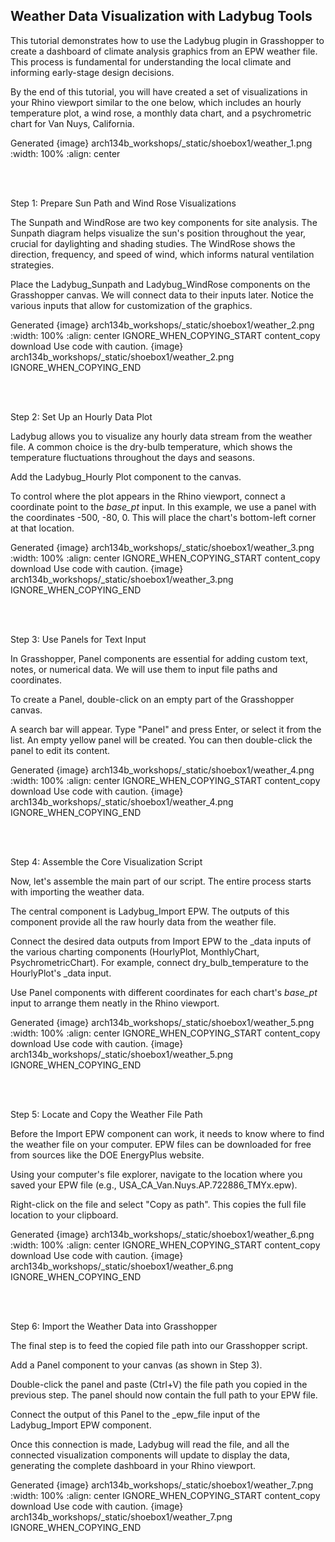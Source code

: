 ## Weather Data Visualization with Ladybug Tools

This tutorial demonstrates how to use the Ladybug plugin in Grasshopper to create a dashboard of climate analysis graphics from an EPW weather file. This process is fundamental for understanding the local climate and informing early-stage design decisions.

By the end of this tutorial, you will have created a set of visualizations in your Rhino viewport similar to the one below, which includes an hourly temperature plot, a wind rose, a monthly data chart, and a psychrometric chart for Van Nuys, California.

Generated {image} arch134b_workshops/_static/shoebox1/weather_1.png
:width: 100%
:align: center


<br/><br/>

Step 1: Prepare Sun Path and Wind Rose Visualizations

The Sunpath and WindRose are two key components for site analysis. The Sunpath diagram helps visualize the sun's position throughout the year, crucial for daylighting and shading studies. The WindRose shows the direction, frequency, and speed of wind, which informs natural ventilation strategies.

Place the Ladybug_Sunpath and Ladybug_WindRose components on the Grasshopper canvas. We will connect data to their inputs later. Notice the various inputs that allow for customization of the graphics.

Generated {image} arch134b_workshops/_static/shoebox1/weather_2.png
:width: 100%
:align: center
IGNORE_WHEN_COPYING_START
content_copy
download
Use code with caution.
{image} arch134b_workshops/_static/shoebox1/weather_2.png
IGNORE_WHEN_COPYING_END

<br/><br/>

Step 2: Set Up an Hourly Data Plot

Ladybug allows you to visualize any hourly data stream from the weather file. A common choice is the dry-bulb temperature, which shows the temperature fluctuations throughout the days and seasons.

Add the Ladybug_Hourly Plot component to the canvas.

To control where the plot appears in the Rhino viewport, connect a coordinate point to the _base_pt_ input. In this example, we use a panel with the coordinates -500, -80, 0. This will place the chart's bottom-left corner at that location.

Generated {image} arch134b_workshops/_static/shoebox1/weather_3.png
:width: 100%
:align: center
IGNORE_WHEN_COPYING_START
content_copy
download
Use code with caution.
{image} arch134b_workshops/_static/shoebox1/weather_3.png
IGNORE_WHEN_COPYING_END

<br/><br/>

Step 3: Use Panels for Text Input

In Grasshopper, Panel components are essential for adding custom text, notes, or numerical data. We will use them to input file paths and coordinates.

To create a Panel, double-click on an empty part of the Grasshopper canvas.

A search bar will appear. Type "Panel" and press Enter, or select it from the list. An empty yellow panel will be created. You can then double-click the panel to edit its content.

Generated {image} arch134b_workshops/_static/shoebox1/weather_4.png
:width: 100%
:align: center
IGNORE_WHEN_COPYING_START
content_copy
download
Use code with caution.
{image} arch134b_workshops/_static/shoebox1/weather_4.png
IGNORE_WHEN_COPYING_END

<br/><br/>

Step 4: Assemble the Core Visualization Script

Now, let's assemble the main part of our script. The entire process starts with importing the weather data.

The central component is Ladybug_Import EPW. The outputs of this component provide all the raw hourly data from the weather file.

Connect the desired data outputs from Import EPW to the _data inputs of the various charting components (HourlyPlot, MonthlyChart, PsychrometricChart). For example, connect dry_bulb_temperature to the HourlyPlot's _data input.

Use Panel components with different coordinates for each chart's _base_pt_ input to arrange them neatly in the Rhino viewport.

Generated {image} arch134b_workshops/_static/shoebox1/weather_5.png
:width: 100%
:align: center
IGNORE_WHEN_COPYING_START
content_copy
download
Use code with caution.
{image} arch134b_workshops/_static/shoebox1/weather_5.png
IGNORE_WHEN_COPYING_END

<br/><br/>

Step 5: Locate and Copy the Weather File Path

Before the Import EPW component can work, it needs to know where to find the weather file on your computer. EPW files can be downloaded for free from sources like the DOE EnergyPlus website.

Using your computer's file explorer, navigate to the location where you saved your EPW file (e.g., USA_CA_Van.Nuys.AP.722886_TMYx.epw).

Right-click on the file and select "Copy as path". This copies the full file location to your clipboard.

Generated {image} arch134b_workshops/_static/shoebox1/weather_6.png
:width: 100%
:align: center
IGNORE_WHEN_COPYING_START
content_copy
download
Use code with caution.
{image} arch134b_workshops/_static/shoebox1/weather_6.png
IGNORE_WHEN_COPYING_END

<br/><br/>

Step 6: Import the Weather Data into Grasshopper

The final step is to feed the copied file path into our Grasshopper script.

Add a Panel component to your canvas (as shown in Step 3).

Double-click the panel and paste (Ctrl+V) the file path you copied in the previous step. The panel should now contain the full path to your EPW file.

Connect the output of this Panel to the _epw_file input of the Ladybug_Import EPW component.

Once this connection is made, Ladybug will read the file, and all the connected visualization components will update to display the data, generating the complete dashboard in your Rhino viewport.

Generated {image} arch134b_workshops/_static/shoebox1/weather_7.png
:width: 100%
:align: center
IGNORE_WHEN_COPYING_START
content_copy
download
Use code with caution.
{image} arch134b_workshops/_static/shoebox1/weather_7.png
IGNORE_WHEN_COPYING_END

<br/><br/>
